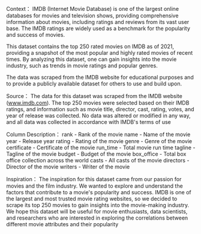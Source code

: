 Context：
IMDB (Internet Movie Database) is one of the largest online databases for movies and television shows, providing comprehensive information about movies, including ratings and reviews from its vast user base. The IMDB ratings are widely used as a benchmark for the popularity and success of movies.

This dataset contains the top 250 rated movies on IMDB as of 2021, providing a snapshot of the most popular and highly rated movies of recent times. By analyzing this dataset, one can gain insights into the movie industry, such as trends in movie ratings and popular genres.

The data was scraped from the IMDB website for educational purposes and to provide a publicly available dataset for others to use and build upon.

Source：
The data for this dataset was scraped from the IMDB website (www.imdb.com). The top 250 movies were selected based on their IMDB ratings, and information such as movie title, director, cast, rating, votes, and year of release was collected. No data was altered or modified in any way, and all data was collected in accordance with IMDB's terms of use

Column Description：
rank - Rank of the movie
name - Name of the movie
year - Release year
rating - Rating of the movie
genre - Genre of the movie
certificate - Certificate of the movie
run_time - Total movie run time
tagline - Tagline of the movie
budget - Budget of the movie
box_office - Total box office collection across the world
casts - All casts of the movie
directors - Director of the movie
writers - Writer of the movie

Inspiration：
The inspiration for this dataset came from our passion for movies and the film industry. We wanted to explore and understand the factors that contribute to a movie's popularity and success. IMDB is one of the largest and most trusted movie rating websites, so we decided to scrape its top 250 movies to gain insights into the movie-making industry. We hope this dataset will be useful for movie enthusiasts, data scientists, and researchers who are interested in exploring the correlations between different movie attributes and their popularity
